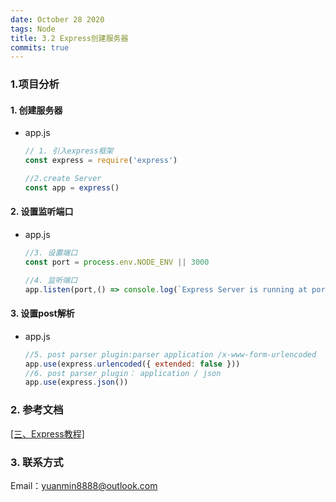 ```yaml
---
date: October 28 2020
tags: Node
title: 3.2 Express创建服务器
commits: true
---
```


### 1.项目分析

#### 1. 创建服务器

- app.js

  ```js
  // 1. 引入express框架
  const express = require('express')

  //2.create Server
  const app = express()
  ```

#### 2. 设置监听端口

- app.js

  ```js
  //3. 设置端口
  const port = process.env.NODE_ENV || 3000

  //4. 监听端口
  app.listen(port,() => console.log(`Express Server is running at port:http://localhost:${port}!...`))
  ```

#### 3. 设置post解析

- app.js

  ```js
  //5. post parser plugin:parser application /x-www-form-urlencoded
  app.use(express.urlencoded({ extended: false }))
  //6. post parser plugin： application / json
  app.use(express.json())
  ```

### 2. 参考文档

[[三、Express教程]](https://web-dolphin.github.io/2020/10/24/Node/Tutorial/%E4%B8%89%E3%80%81Expess%20%E6%95%99%E7%A8%8B/)

### 3. 联系方式

Email：yuanmin8888@outlook.com
